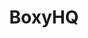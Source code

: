 ---
git: https://github.com/boxyhq
logohandle: boxyhq
sort: boxyhq
title: BoxyHQ
twitter: https://x.com/boxyhq
website: https://boxyhq.com/
---